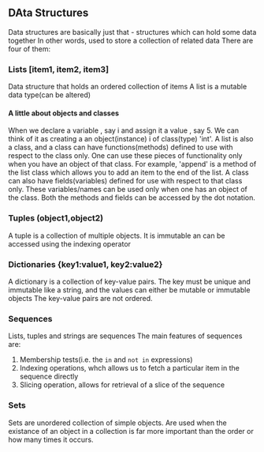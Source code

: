 ## DAta Structures
Data structures are basically just that - structures which can hold some data together
In other words, used to store a collection of related data
There are four of them:
### Lists [item1, item2, item3]
Data structure that holds an ordered collection of items
A list is a mutable data type(can be altered)

#### A little about objects and classes
When we declare a variable , say i and assign it a value , say 5.
We can think of it as creating a an object(instance) i of class(type) 'int'. 
A list is also a class, and a class can have functions(methods) defined to use 
with respect to the class only. One can use these pieces of functionality only 
when you have an object of that class. For example, 'append' is a method of the list class 
which allows you to add an item to the end of the list. A class can also have fields(variables)
defined for use with respect to that class only. These variables/names can be used only 
when one has an object of the class.
Both the methods and fields can be accessed by the dot notation.

### Tuples (object1,object2)
A tuple is a collection of multiple objects. 
It is immutable an can be accessed using the indexing
operator

### Dictionaries {key1:value1, key2:value2}
A dictionary is a collection of key-value pairs. 
The key must be unique and immutable like a string, and the values can either be mutable 
or immutable objects
The key-value pairs are not ordered.

### Sequences
Lists, tuples and strings are sequences
The main features of sequences are:
1. Membership tests(i.e. the `in` and `not in` expressions)
2. Indexing operations, whch allows us to fetch a particular item in the sequence directly
3. Slicing operation, allows for retrieval of a slice of the sequence

### Sets
Sets are unordered collection of simple objects. 
Are used when the existance of an object in a collection is far more important than the order
 or how many times it occurs.

